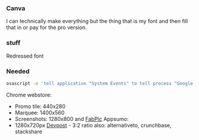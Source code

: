 ### Canva
I can technically make everything but the thing that is my font and then fill that in or pay for the pro version.
### stuff
Redressed font

### Needed
```sh
osascript -e 'tell application "System Events" to tell process "Google Chrome" to set the size of window 1 to {1248, 768}'
```
Chrome webstore:
* Promo tile: 440x280
* Marquee: 1400x560
* Screenshots: 1280x800 and [FabPic](https://farosapp.com/notes/ffce59d7-ce19-426d-8a4c-bcc069de99c9)
Appsumo:
* 1280x720px
[Devpost](https://devpost.com/software/faros/edit) - 3:2 ratio
also: alternativeto, crunchbase, stackshare